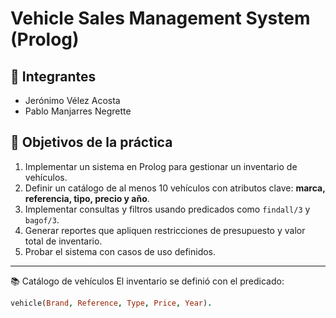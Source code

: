 # Vehicle Sales Management System (Prolog)

 ## 👥 Integrantes
- Jerónimo Vélez Acosta  
- Pablo Manjarres Negrette
 ## 🎯 Objetivos de la práctica
1. Implementar un sistema en Prolog para gestionar un inventario de vehículos.  
2. Definir un catálogo de al menos 10 vehículos con atributos clave: **marca, referencia, tipo, precio y año**.  
3. Implementar consultas y filtros usando predicados como `findall/3` y `bagof/3`.  
4. Generar reportes que apliquen restricciones de presupuesto y valor total de inventario.  
5. Probar el sistema con casos de uso definidos.  

---
📚 Catálogo de vehículos
El inventario se definió con el predicado:  

```prolog
vehicle(Brand, Reference, Type, Price, Year).
``` 


